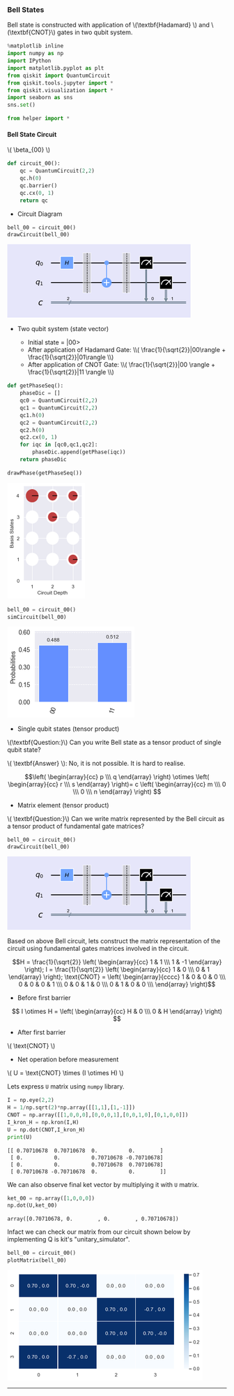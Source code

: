 ### Bell States


Bell state is constructed with application of \\(\textbf{Hadamard} \\) and \\(\textbf{CNOT}\\) gates in two qubit system.



```python
%matplotlib inline
import numpy as np
import IPython
import matplotlib.pyplot as plt
from qiskit import QuantumCircuit
from qiskit.tools.jupyter import *
from qiskit.visualization import *
import seaborn as sns
sns.set()
```


```python
from helper import *
```

#### Bell State Circuit 

 \\( \beta_{00} \\)


```python
def circuit_00():
    qc = QuantumCircuit(2,2)
    qc.h(0)
    qc.barrier()
    qc.cx(0, 1)
    return qc
```

- Circuit Diagram


```python
bell_00 = circuit_00()
drawCircuit(bell_00)
```




![png](output_6_0.png)



- Two qubit system (state vector)


    <ul>
        <li> Initial state = |00> </li>
        <li> After application of Hadamard Gate:  \\( \frac{1}{\sqrt{2}}|00\rangle + \frac{1}{\sqrt{2}}|01\rangle \\) </li>
        <li> After application of CNOT Gate: \\( \frac{1}{\sqrt{2}}|00 \rangle + \frac{1}{\sqrt{2}}|11 \rangle \\) </li>
    </ul>




```python
def getPhaseSeq():
    phaseDic = []
    qc0 = QuantumCircuit(2,2)
    qc1 = QuantumCircuit(2,2)
    qc1.h(0)
    qc2 = QuantumCircuit(2,2)
    qc2.h(0)
    qc2.cx(0, 1)
    for iqc in [qc0,qc1,qc2]:
        phaseDic.append(getPhase(iqc))
    return phaseDic    
```


```python
drawPhase(getPhaseSeq())
```


![png](output_10_0.png)



```python
bell_00 = circuit_00()
simCircuit(bell_00)
```




![png](output_11_0.png)



- Single qubit states (tensor product)


\\(\textbf{Question:}\\) Can you write Bell state as a tensor product of single qubit state?


\\( \textbf{Answer} \\): No, it is not possible. It is hard to realise.
    
  $$\left( \begin{array}{cc}
    p   \\\
    q 
\end{array} \right) \otimes \left( \begin{array}{cc}
    r   \\\
    s 
\end{array} \right)= c \left( \begin{array}{cc}
    m   \\\
    0 \\\
    0 \\\
    n
\end{array} \right) $$

- Matrix element (tensor product)


\\( \textbf{Question:}\\) Can we write matrix represented by the Bell circuit as a  tensor product of fundamental gate matrices?



```python
bell_00 = circuit_00()
drawCircuit(bell_00)
```




![png](output_16_0.png)




Based on above Bell circuit, lets construct the matrix representation of the circuit using fundamental gates matrices involved in the circuit.

$$H = \frac{1}{\sqrt{2}} \left( \begin{array}{cc}
    1  & 1 \\\
    1 & -1
\end{array} \right); I = \frac{1}{\sqrt{2}} \left( \begin{array}{cc}
    1  & 0 \\\
    0 &  1
\end{array} \right); \text{CNOT} = \left( \begin{array}{cccc} 
                              1 & 0 & 0 & 0 \\\
                              0 & 0 & 0 & 1 \\\
                              0 & 0 & 1 & 0 \\\
                              0 & 1 & 0 & 0 \\\
\end{array} \right)$$

- Before first barrier

$$ I \otimes H =  \left( \begin{array}{cc}
    H  & 0 \\\
    0 & H
\end{array} \right) $$

- After first barrier

\\( \text{CNOT} \\)

- Net operation before measurement

\\( U = \text{CNOT} \times (I \otimes H)   \\)
    


Lets express ``U`` matrix using ``numpy`` library.


```python
I = np.eye(2,2)
H = 1/np.sqrt(2)*np.array([[1,1],[1,-1]])
CNOT = np.array([[1,0,0,0],[0,0,0,1],[0,0,1,0],[0,1,0,0]])
I_kron_H = np.kron(I,H)
U = np.dot(CNOT,I_kron_H)
print(U)
```

    [[ 0.70710678  0.70710678  0.          0.        ]
     [ 0.          0.          0.70710678 -0.70710678]
     [ 0.          0.          0.70710678  0.70710678]
     [ 0.70710678 -0.70710678  0.          0.        ]]


We can also observe final ket vector by multiplying it with ```U``` matrix.


```python
ket_00 = np.array([1,0,0,0])
np.dot(U,ket_00)
```




    array([0.70710678, 0.        , 0.        , 0.70710678])



Infact we can check our matrix from our circuit shown below by implementing Q is kit's "unitary_simulator".


```python
bell_00 = circuit_00()
plotMatrix(bell_00)
```


![png](output_23_0.png)


-------
